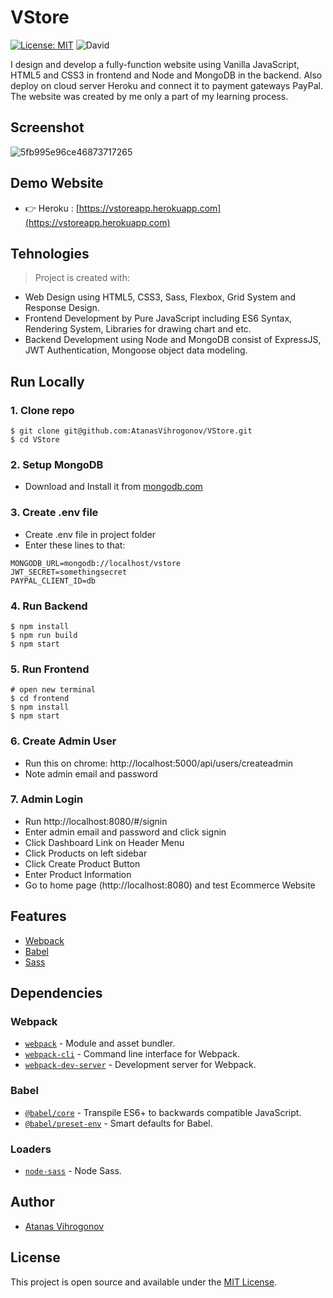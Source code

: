 # VStore

[![License: MIT](https://img.shields.io/badge/License-MIT-blue.svg)](https://opensource.org/licenses/MIT) ![David](https://img.shields.io/david/dev/taniarascia/webpack-boilerplate)

I design and develop a fully-function website using Vanilla JavaScript, HTML5 and CSS3 in frontend and Node and MongoDB in the backend.
Also deploy on cloud server Heroku and connect it to payment gateways PayPal.
The website was created by me only a part of my learning process. 

## Screenshot
![5fb995e96ce46873717265](https://user-images.githubusercontent.com/45083295/99889059-c38d8a80-2c49-11eb-85b3-8f71dcede6c7.gif)

## Demo Website
- 👉 Heroku : [https://vstoreapp.herokuapp.com](https://vstoreapp.herokuapp.com)

## Tehnologies
> Project is created with:
- Web Design using HTML5, CSS3, Sass, Flexbox, Grid System and Response Design.
- Frontend Development by Pure JavaScript including ES6 Syntax, Rendering System, Libraries for drawing chart and etc.
- Backend Development using Node and MongoDB consist of ExpressJS, JWT Authentication, Mongoose object data modeling.

## Run Locally
### 1. Clone repo
```
$ git clone git@github.com:AtanasVihrogonov/VStore.git
$ cd VStore
```
### 2. Setup MongoDB
 - Download and Install it from [mongodb.com](https://www.mongodb.com/try/download/community)

### 3. Create .env file
- Create .env file in project folder
- Enter these lines to that:

```
MONGODB_URL=mongodb://localhost/vstore
JWT_SECRET=somethingsecret
PAYPAL_CLIENT_ID=db
```

### 4. Run Backend
```
$ npm install
$ npm run build
$ npm start
```

### 5. Run Frontend
```
# open new terminal
$ cd frontend
$ npm install
$ npm start
```

### 6. Create Admin User
- Run this on chrome: http://localhost:5000/api/users/createadmin
- Note admin email and password

### 7. Admin Login
- Run http://localhost:8080/#/signin
- Enter admin email and password and click signin
- Click Dashboard Link on Header Menu
- Click Products on left sidebar
- Click Create Product Button
- Enter Product Information
- Go to home page (http://localhost:8080) and test Ecommerce Website

## Features
- [Webpack](https://webpack.js.org/)
- [Babel](https://babeljs.io/)
- [Sass](https://sass-lang.com/)

## Dependencies
### Webpack
- [`webpack`](https://github.com/webpack/webpack) - Module and asset bundler.
- [`webpack-cli`](https://github.com/webpack/webpack-cli) - Command line interface for Webpack.
- [`webpack-dev-server`](https://github.com/webpack/webpack-dev-server) - Development server for Webpack.

### Babel
- [`@babel/core`](https://www.npmjs.com/package/@babel/core) - Transpile ES6+ to backwards compatible JavaScript.
- [`@babel/preset-env`](https://babeljs.io/docs/en/babel-preset-env) - Smart defaults for Babel.

### Loaders
- [`node-sass`](https://github.com/sass/node-sass) - Node Sass.

## Author
- [Atanas Vihrogonov](https://avihrogonov.co.uk)

## License
This project is open source and available under the [MIT License](LICENSE).



